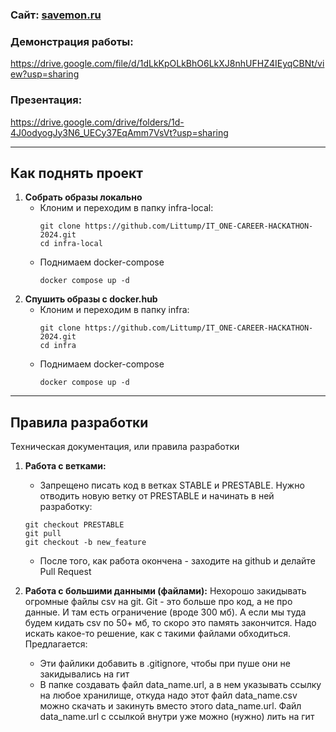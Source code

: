 ### Сайт: [savemon.ru](savemon.ru)

### Демонстрация работы:
https://drive.google.com/file/d/1dLkKpOLkBhO6LkXJ8nhUFHZ4IEyqCBNt/view?usp=sharing

### Презентация:
https://drive.google.com/drive/folders/1d-4J0odyogJy3N6_UECy37EqAmm7VsVt?usp=sharing

---

## Как поднять проект

1. **Собрать образы локально**
   - Клоним и переходим в папку infra-local:
     ```
     git clone https://github.com/Littump/IT_ONE-CAREER-HACKATHON-2024.git
     cd infra-local
     ```
   - Поднимаем docker-compose
     ```
     docker compose up -d
     ```
2. **Спушить образы с docker.hub**
   - Клоним и переходим в папку infra:
     ```
     git clone https://github.com/Littump/IT_ONE-CAREER-HACKATHON-2024.git
     cd infra
     ```
   - Поднимаем docker-compose
     ```
     docker compose up -d
     ```
---

## Правила разработки
Техническая документация, или правила разработки

1. **Работа с ветками:**
    - Запрещено писать код в ветках STABLE и PRESTABLE. Нужно отводить новую ветку от PRESTABLE и начинать в ней разработку:

    ```
    git checkout PRESTABLE
    git pull
    git checkout -b new_feature
    ```

    - После того, как работа окончена - заходите на github и делайте Pull Request

2. **Работа с большими данными (файлами):**
    Нехорошо закидывать огромные файлы csv на git. Git - это больше про код, а не про данные. И там есть ограничение (вроде 300 мб). А если мы туда будем кидать csv по 50+ мб, то скоро это память закончится. Надо искать какое-то решение, как с такими файлами обходиться. Предлагается:

    - Эти файлики добавить в .gitignore, чтобы при пуше они не закидывались на гит
    - В папке создавать файл data_name.url, а в нем указывать ссылку на любое хранилище, откуда надо этот файл data_name.csv можно скачать и закинуть вместо этого data_name.url. Файл data_name.url с ссылкой внутри уже можно (нужно) лить на гит
